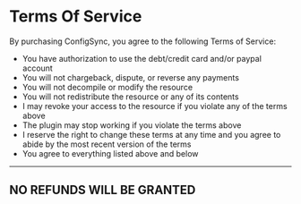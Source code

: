 # Terms Of Service

By purchasing ConfigSync, you agree to the following Terms of Service:

* You have authorization to use the debt/credit card and/or paypal account
* You will not chargeback, dispute, or reverse any payments
* You will not decompile or modify the resource
* You will not redistribute the resource or any of its contents
* I may revoke your access to the resource if you violate any of the terms above
* The plugin may stop working if you violate the terms above
* I reserve the right to change these terms at any time and you agree to abide by the most recent version of the terms
* You agree to everything listed above and below

***

## NO REFUNDS WILL BE GRANTED

